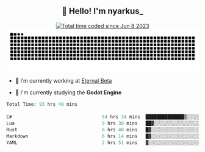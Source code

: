<h2 align="center">👋 Hello! I'm nyarkus_</h2>
<p align="center">
  <a href="https://wakatime.com/@8f9aa332-6725-4e00-a5d9-b2317a4b74a6">
    <img src="https://wakatime.com/badge/user/8f9aa332-6725-4e00-a5d9-b2317a4b74a6.svg" alt="Total time coded since Jun 8 2023" />
  </a>
  <br>
  <img src = "https://github.com/nyarkus/nyarkus/blob/output/github-snake-dark.svg">
</p>

- 🔭 I’m currently working at [Eternal Beta](https://github.com/Kacianoki/Eternal-Beta)
<!--- 💬 Ask me about **nothing :<**-->
- 🌱 I'm currently studying the **Godot Engine**

<!--START_SECTION:waka-->

```fs
Total Time: 93 hrs 40 mins

C#                                 54 hrs 34 mins  ██████████████▒░░░░░░░░░░   57.88 %
Lua                                9 hrs 30 mins   ██▓░░░░░░░░░░░░░░░░░░░░░░   10.08 %
Rust                               6 hrs 40 mins   █▓░░░░░░░░░░░░░░░░░░░░░░░   07.08 %
Markdown                           6 hrs 14 mins   █▓░░░░░░░░░░░░░░░░░░░░░░░   06.63 %
YAML                               2 hrs 51 mins   ▓░░░░░░░░░░░░░░░░░░░░░░░░   03.03 %
```

<!--END_SECTION:waka-->
